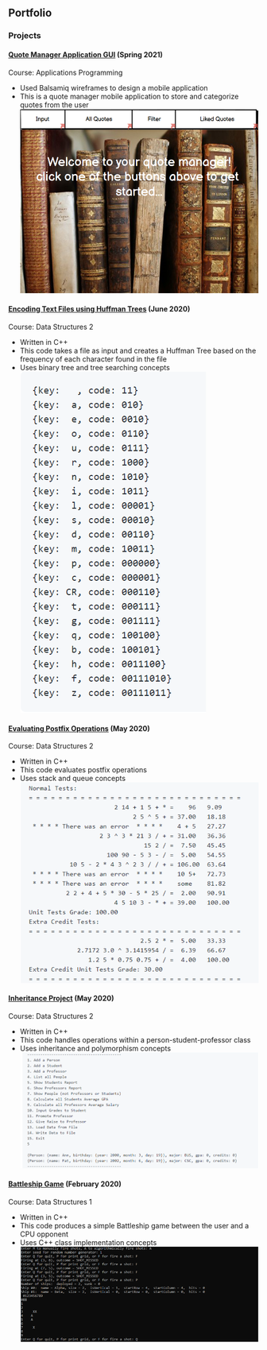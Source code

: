 ## Portfolio
### Projects
#### [Quote Manager Application GUI](https://github.com/Alison003/Alison003.github.io/blob/051ad343e4fb87761be62feea9ed10495e5e9f98/docs/UI%20with%20navigation.bmpr) (Spring 2021)
Course: Applications Programming 
- Used Balsamiq wireframes to design a mobile application 
- This is a quote manager mobile application to store and categorize quotes from the user
![Example Page in the Mobile Application Design](https://github.com/Alison003/Alison003.github.io/blob/0e78fc22382063277e610538db1baed7ce91face/docs/Quote%20Manager.PNG)

#### [Encoding Text Files using Huffman Trees](https://github.com/csc2431-spring2020/huffman-Alison003) (June 2020)
Course: Data Structures 2
- Written in C++
- This code takes a file as input and creates a Huffman Tree based on the frequency of each character found in the file
- Uses binary tree and tree searching concepts
![Example Output of the Huffman Tree Code](https://github.com/Alison003/Alison003.github.io/blob/5adb3712d9c873e24c464387ef3433c5772154b5/docs/Huffman%20Output.PNG)

#### [Evaluating Postfix Operations](https://github.com/csc2431-spring2020/postfix-eval-Alison003) (May 2020)
Course: Data Structures 2
- Written in C++
- This code evaluates postfix operations 
- Uses stack and queue concepts
![Example Output of the Postfix Evaluation Program](https://github.com/Alison003/Alison003.github.io/blob/4a6a540ae82028c96b8f763f72181fb523dbac46/docs/Postfix%20Output.PNG)

#### [Inheritance Project](https://github.com/csc2431-spring2020/inheritance-Alison003) (May 2020)
Course: Data Structures 2
- Written in C++
- This code handles operations within a person-student-professor class
- Uses inheritance and polymorphism concepts 
![Example Output of the Inheritance Program](https://github.com/Alison003/Alison003.github.io/blob/4a6a540ae82028c96b8f763f72181fb523dbac46/docs/Inheritance%20Output.PNG)

#### [Battleship Game](https://github.com/csc2430-winter-2020/battleship-version-2-0-Alison003) (February 2020)
Course: Data Structures 1
- Written in C++
- This code produces a simple Battleship game between the user and a CPU opponent
- Uses C++ class implementation concepts
![Example Output of the Battleship Game](https://github.com/Alison003/Alison003.github.io/blob/4a6a540ae82028c96b8f763f72181fb523dbac46/docs/Battleship%20Output.PNG)
